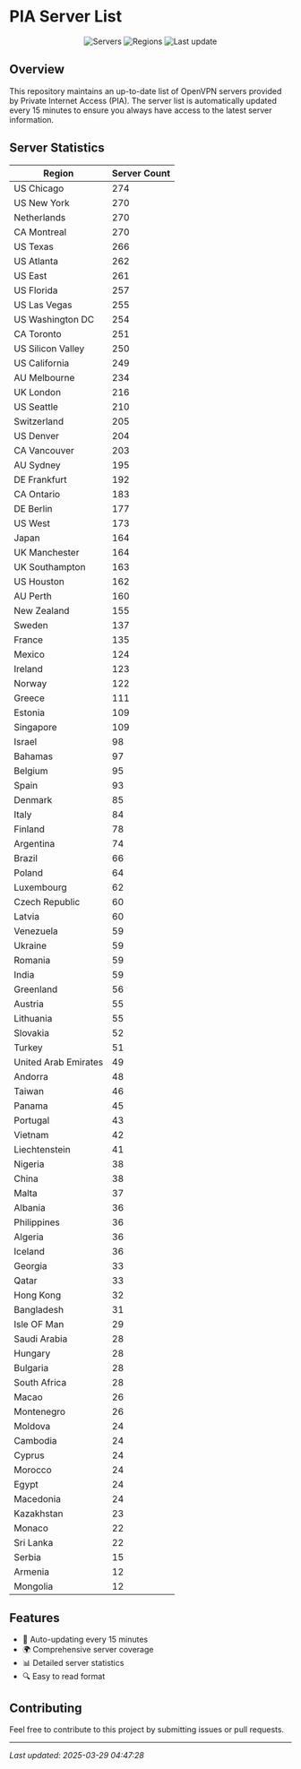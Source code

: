 # PIA Server List

<div align="center">

![Servers](https://img.shields.io/badge/servers-10,183-blue)
![Regions](https://img.shields.io/badge/regions-97-blue)
![Last update](https://img.shields.io/badge/Last_Updated-March_28_2025_23:47_EST-blue)

</div>

## Overview
This repository maintains an up-to-date list of OpenVPN servers provided by Private Internet Access (PIA). The server list is automatically updated every 15 minutes to ensure you always have access to the latest server information.

## Server Statistics
| Region | Server Count |
|--------|--------------|
| US Chicago                     | 274          |
| US New York                    | 270          |
| Netherlands                    | 270          |
| CA Montreal                    | 270          |
| US Texas                       | 266          |
| US Atlanta                     | 262          |
| US East                        | 261          |
| US Florida                     | 257          |
| US Las Vegas                   | 255          |
| US Washington DC               | 254          |
| CA Toronto                     | 251          |
| US Silicon Valley              | 250          |
| US California                  | 249          |
| AU Melbourne                   | 234          |
| UK London                      | 216          |
| US Seattle                     | 210          |
| Switzerland                    | 205          |
| US Denver                      | 204          |
| CA Vancouver                   | 203          |
| AU Sydney                      | 195          |
| DE Frankfurt                   | 192          |
| CA Ontario                     | 183          |
| DE Berlin                      | 177          |
| US West                        | 173          |
| Japan                          | 164          |
| UK Manchester                  | 164          |
| UK Southampton                 | 163          |
| US Houston                     | 162          |
| AU Perth                       | 160          |
| New Zealand                    | 155          |
| Sweden                         | 137          |
| France                         | 135          |
| Mexico                         | 124          |
| Ireland                        | 123          |
| Norway                         | 122          |
| Greece                         | 111          |
| Estonia                        | 109          |
| Singapore                      | 109          |
| Israel                         | 98           |
| Bahamas                        | 97           |
| Belgium                        | 95           |
| Spain                          | 93           |
| Denmark                        | 85           |
| Italy                          | 84           |
| Finland                        | 78           |
| Argentina                      | 74           |
| Brazil                         | 66           |
| Poland                         | 64           |
| Luxembourg                     | 62           |
| Czech Republic                 | 60           |
| Latvia                         | 60           |
| Venezuela                      | 59           |
| Ukraine                        | 59           |
| Romania                        | 59           |
| India                          | 59           |
| Greenland                      | 56           |
| Austria                        | 55           |
| Lithuania                      | 55           |
| Slovakia                       | 52           |
| Turkey                         | 51           |
| United Arab Emirates           | 49           |
| Andorra                        | 48           |
| Taiwan                         | 46           |
| Panama                         | 45           |
| Portugal                       | 43           |
| Vietnam                        | 42           |
| Liechtenstein                  | 41           |
| Nigeria                        | 38           |
| China                          | 38           |
| Malta                          | 37           |
| Albania                        | 36           |
| Philippines                    | 36           |
| Algeria                        | 36           |
| Iceland                        | 36           |
| Georgia                        | 33           |
| Qatar                          | 33           |
| Hong Kong                      | 32           |
| Bangladesh                     | 31           |
| Isle OF Man                    | 29           |
| Saudi Arabia                   | 28           |
| Hungary                        | 28           |
| Bulgaria                       | 28           |
| South Africa                   | 28           |
| Macao                          | 26           |
| Montenegro                     | 26           |
| Moldova                        | 24           |
| Cambodia                       | 24           |
| Cyprus                         | 24           |
| Morocco                        | 24           |
| Egypt                          | 24           |
| Macedonia                      | 24           |
| Kazakhstan                     | 23           |
| Monaco                         | 22           |
| Sri Lanka                      | 22           |
| Serbia                         | 15           |
| Armenia                        | 12           |
| Mongolia                       | 12           |

## Features
- 🔄 Auto-updating every 15 minutes
- 🌍 Comprehensive server coverage
- 📊 Detailed server statistics
- 🔍 Easy to read format

## Contributing
Feel free to contribute to this project by submitting issues or pull requests.

---
*Last updated: 2025-03-29 04:47:28*